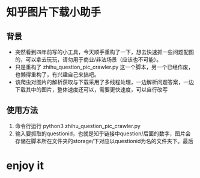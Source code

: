 # 知乎图片下载小助手

## 背景
- 突然看到四年前写的小工具，今天顺手重构了一下，想去快速抓一些问题配图的，可以拿去玩玩，请勿用于商业/非法场景（应该也不可能）。
- 只是重构了 zhihu_question_pic_crawler.py 这一个脚本，另一个已经作废，也懒得重构了，有兴趣自己来搞吧。  
- 该爬虫对图片的解析获取与下载采用了多线程处理，一边解析问题答案，一边下载其中的图片，整体速度还可以，需要更快速度，可以自行改写  

## 使用方法
1. 命令行运行 python3 zhihu_question_pic_crawler.py  
2. 输入要抓取的questionid，也就是知乎链接中question/后面的数字，图片会存储在脚本所在文件夹的storage/下对应以questionid为名的文件夹下。最后


# enjoy it